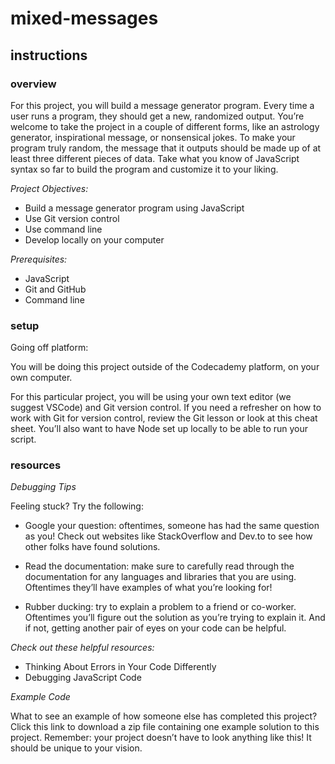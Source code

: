 # mixed-messages

## instructions

### overview

For this project, you will build a message generator program. Every time a user runs a program, they should get a new, randomized output. You’re welcome to take the project in a couple of different forms, like an astrology generator, inspirational message, or nonsensical jokes. To make your program truly random, the message that it outputs should be made up of at least three different pieces of data. Take what you know of JavaScript syntax so far to build the program and customize it to your liking.

_Project Objectives:_

- Build a message generator program using JavaScript
- Use Git version control
- Use command line
- Develop locally on your computer

_Prerequisites:_

- JavaScript
- Git and GitHub
- Command line

### setup

Going off platform:

You will be doing this project outside of the Codecademy platform, on your own computer.

For this particular project, you will be using your own text editor (we suggest VSCode) and Git version control. If you need a refresher on how to work with Git for version control, review the Git lesson or look at this cheat sheet. You’ll also want to have Node set up locally to be able to run your script.

### resources

_Debugging Tips_

Feeling stuck? Try the following:

- Google your question: oftentimes, someone has had the same question as you! Check out websites like StackOverflow and Dev.to to see how other folks have found solutions.

- Read the documentation: make sure to carefully read through the documentation for any languages and libraries that you are using. Oftentimes they’ll have examples of what you’re looking for!

- Rubber ducking: try to explain a problem to a friend or co-worker. Oftentimes you’ll figure out the solution as you’re trying to explain it. And if not, getting another pair of eyes on your code can be helpful.

_Check out these helpful resources:_

- Thinking About Errors in Your Code Differently
- Debugging JavaScript Code

_Example Code_

What to see an example of how someone else has completed this project? Click this link to download a zip file containing one example solution to this project. Remember: your project doesn’t have to look anything like this! It should be unique to your vision.
